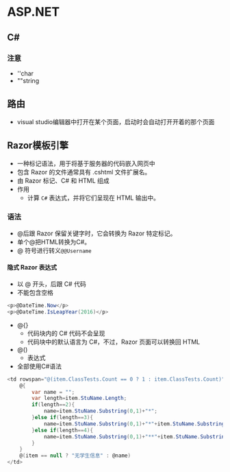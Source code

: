 # ASP.NET

## C#
### 注意
- ''char
- ""string


## 路由
- visual studio编辑器中打开在某个页面，启动时会自动打开开着的那个页面
## Razor模板引擎
- 一种标记语法，用于将基于服务器的代码嵌入网页中
- 包含 Razor 的文件通常具有 .cshtml 文件扩展名。
- 由 Razor 标记、C# 和 HTML 组成
- 作用
  - 计算 `C#` 表达式，并将它们呈现在 HTML 输出中。

### 语法
-  @后跟 Razor 保留关键字时，它会转换为 Razor 特定标记。
-  单个@把HTML转换为C#。
-   @ 符号进行转义`@@Username`

#### 隐式 Razor 表达式
- 以 @ 开头，后跟 C# 代码
- 不能包含空格
```csharp
<p>@DateTime.Now</p>
<p>@DateTime.IsLeapYear(2016)</p>
```

- @{}
    - 代码块内的 C# 代码不会呈现
    - 代码块中的默认语言为 C#，不过，Razor 页面可以转换回 HTML
- @()
    - 表达式
- 全部使用C#语法

```csharp
<td rowspan="@(item.ClassTests.Count == 0 ? 1 : item.ClassTests.Count)">
    @{
        var name = "";
        var length=item.StuName.Length;
        if(length==2){
            name=item.StuName.Substring(0,1)+"*";
        }else if(length==3){
            name=item.StuName.Substring(0,1)+"*"+item.StuName.Substring(2);
        }else if(length==4){
            name=item.StuName.Substring(0,1)+"**"+item.StuName.Substring(3);
        }
    }
    @(item == null ? "无学生信息" : @name)
</td>
```


